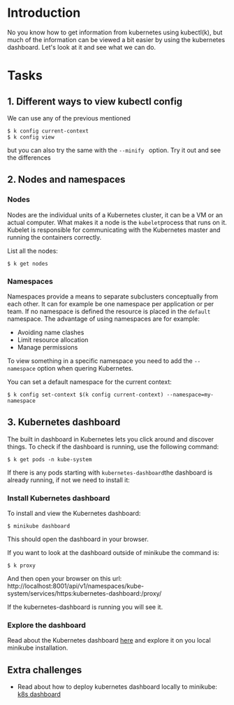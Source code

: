 # Introduction

No you know how to get information from kubernetes using kubectl(k), but much of the information can be viewed a bit easier by using the kubernetes dashboard. Let's look at it and see what we can do.

# Tasks

## 1. Different ways to view kubectl config
We can use any of the previous mentioned
```
$ k config current-context
$ k config view
```
but you can also try the same with the `--minify ` option. Try it out and see the differences


## 2. Nodes and namespaces

### Nodes
Nodes are the individual units of a Kubernetes cluster, it can be a VM or an actual computer. What makes it a node is the `kubelet`process that runs on it. 
Kubelet is responsible for communicating with the Kubernetes master and running the containers correctly. 

List all the nodes:
```
$ k get nodes
```

### Namespaces
Namespaces provide a means to separate subclusters conceptually from each other. It can for example be one namespace per application or per team.
If no namespace is defined the resource is placed in the `default` namespace. 
The advantage of using namespaces are for example:
- Avoiding name clashes
- Limit resource allocation
- Manage permissions

To view something in a specific namespace you need to add the `--namespace` option when quering Kubernetes. 

You can set a default namespace for the current context:
```
$ k config set-context $(k config current-context) --namespace=my-namespace
```

## 3. Kubernetes dashboard
The built in dashboard in Kubernetes lets you click around and discover things. 
To check if the dashboard is running, use the following command:
```
$ k get pods -n kube-system
```
If there is any pods starting with `kubernetes-dashboard`the dashboard is already running, if not we need to install it:
### Install Kubernetes dashboard
To install and view the Kubernetes dashboard:
```
$ minikube dashboard
```
This should open the dashboard in your browser. 

If you want to look at the dashboard outside of minikube the command is:
```
$ k proxy
```
And then open your browser on this url:
http://localhost:8001/api/v1/namespaces/kube-system/services/https:kubernetes-dashboard:/proxy/

If the kubernetes-dashboard is running you will see it.

### Explore the dashboard

Read about the Kubernetes dashboard [here](https://kubernetes.io/docs/tasks/access-application-cluster/web-ui-dashboard/) 
and explore it on you local minikube installation.


## Extra challenges

- Read about how to deploy kubernetes dashboard locally to minikube: 
[k8s dashboard](https://kubernetes.io/docs/tasks/access-application-cluster/web-ui-dashboard/)

